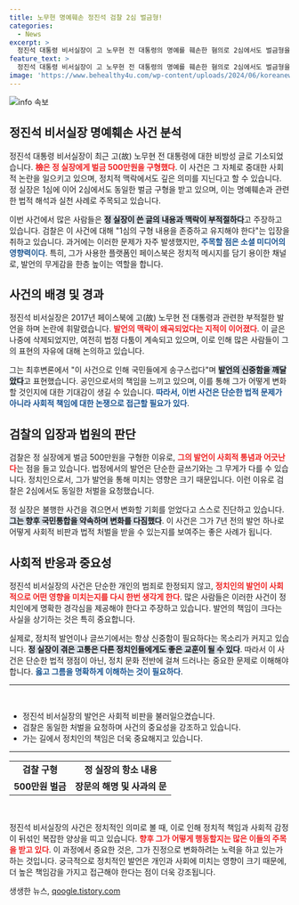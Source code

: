 ```yaml
---
title: 노무현 명예훼손 정진석 검찰 2심 벌금형!
categories:
  - News
excerpt: >
  정진석 대통령 비서실장이 고 노무현 전 대통령의 명예를 훼손한 혐의로 2심에서도 벌금형을 구형받았다. 그는 법정에서 송구스러운 마음을 표하며 진정한 사과를 약속했지만, 정치적 논란은 계속되고 있다. 이 사건의 결말은?
feature_text: >
  정진석 대통령 비서실장이 고 노무현 전 대통령의 명예를 훼손한 혐의로 2심에서도 벌금형을 구형받았다. 그는 법정에서 송구스러운 마음을 표하며 진정한 사과를 약속했지만, 정치적 논란은 계속되고 있다. 이 사건의 결말은?
image: 'https://www.behealthy4u.com/wp-content/uploads/2024/06/koreanews.jpg'
---
```


<p><img src="https://www.behealthy4u.com/wp-content/uploads/2024/06/koreanews.jpg" alt="info 속보" /></p>

<h2 data-ke-size="size26">정진석 비서실장 명예훼손 사건 분석</h2>

<p data-ke-size="size16">정진석 대통령 비서실장이 최근 고(故) 노무현 전 대통령에 대한 비방성 글로 기소되었습니다. <b><span style="color: #ee2323;">檢은 정 실장에게 벌금 500만원을 구형했다</span></b>. 이 사건은 그 자체로 중대한 사회적 논란을 일으키고 있으며, 정치적 맥락에서도 깊은 의미를 지닌다고 할 수 있습니다. 정 실장은 1심에 이어 2심에서도 동일한 벌금 구형을 받고 있으며, 이는 명예훼손과 관련한 법적 해석과 실천 사례로 주목되고 있습니다.</p>

<p data-ke-size="size16">이번 사건에서 많은 사람들은 <b><span style="background-color: #21538527;">정 실장이 쓴 글의 내용과 맥락이 부적절하다</span></b>고 주장하고 있습니다. 검찰은 이 사건에 대해 "1심의 구형 내용을 존중하고 유지해야 한다"는 입장을 취하고 있습니다. 과거에는 이러한 문제가 자주 발생했지만, <b><span style="color: #1a5490;">주목할 점은 소셜 미디어의 영향력이다</span></b>. 특히, 그가 사용한 플랫폼인 페이스북은 정치적 메시지를 담기 용이한 채널로, 발언의 무게감을 한층 높이는 역할을 합니다.</p>

<h2 data-ke-size="size26">사건의 배경 및 경과</h2>

<p data-ke-size="size16">정진석 비서실장은 2017년 페이스북에 고(故) 노무현 전 대통령과 관련한 부적절한 발언을 하며 논란에 휘말렸습니다. <b><span style="color: #ee2323;">발언의 맥락이 왜곡되었다는 지적이 이어졌다</span></b>. 이 글은 나중에 삭제되었지만, 여전히 법정 다툼이 계속되고 있으며, 이로 인해 많은 사람들이 그의 표현의 자유에 대해 논의하고 있습니다.</p>

<p data-ke-size="size16">그는 최후변론에서 "이 사건으로 인해 국민들에게 송구스럽다"며 <b><span style="background-color: #21538527;">발언의 신중함을 깨달았다</span></b>고 표현했습니다. 공인으로서의 책임을 느끼고 있으며, 이를 통해 그가 어떻게 변화할 것인지에 대한 기대감이 생길 수 있습니다. <b><span style="color: #1a5490;">따라서, 이번 사건은 단순한 법적 문제가 아니라 사회적 책임에 대한 논쟁으로 접근할 필요가 있다</span></b>.</p>

<h2 data-ke-size="size26">검찰의 입장과 법원의 판단</h2>

<p data-ke-size="size16">검찰은 정 실장에게 벌금 500만원을 구형한 이유로, <b><span style="color: #ee2323;">그의 발언이 사회적 통념과 어긋난다</span></b>는 점을 들고 있습니다. 법정에서의 발언은 단순한 글쓰기와는 그 무게가 다를 수 있습니다. 정치인으로서, 그가 발언을 통해 미치는 영향은 크기 때문입니다. 이런 이유로 검찰은 2심에서도 동일한 처벌을 요청했습니다.</p>

<p data-ke-size="size16">정 실장은 불행한 사건을 겪으면서 변화할 기회를 얻었다고 스스로 진단하고 있습니다. <b><span style="background-color: #21538527;">그는 향후 국민통합을 약속하며 변화를 다짐했다</span></b>. 이 사건은 그가 7년 전의 발언 하나로 어떻게 사회적 비판과 법적 처벌을 받을 수 있는지를 보여주는 좋은 사례가 됩니다.</p>

<h2 data-ke-size="size26">사회적 반응과 중요성</h2>

<p data-ke-size="size16">정진석 비서실장의 사건은 단순한 개인의 범죄로 한정되지 않고, <b><span style="color: #ee2323;">정치인의 발언이 사회적으로 어떤 영향을 미치는지를 다시 한번 생각게 한다</span></b>. 많은 사람들은 이러한 사건이 정치인에게 명확한 경각심을 제공해야 한다고 주장하고 있습니다. 발언의 책임이 크다는 사실을 상기하는 것은 특히 중요합니다.</p>

<p data-ke-size="size16">실제로, 정치적 발언이나 글쓰기에서는 항상 신중함이 필요하다는 목소리가 커지고 있습니다. <b><span style="background-color: #21538527;">정 실장이 겪은 고통은 다른 정치인들에게도 좋은 교훈이 될 수 있다</span></b>. 따라서 이 사건은 단순한 법적 쟁점이 아닌, 정치 문화 전반에 걸쳐 드러나는 중요한 문제로 이해해야 합니다. <b><span style="color: #1a5490;">옳고 그름을 명확하게 이해하는 것이 필요하다</span></b>.</p>

<hr>

<p data-ke-size="size16">&nbsp;</p>

<ul>
<li>정진석 비서실장의 발언은 사회적 비판을 불러일으켰습니다.</li>
<li>검찰은 동일한 처벌을 요청하며 사건의 중요성을 강조하고 있습니다.</li>
<li>가는 길에서 정치인의 책임은 더욱 중요해지고 있습니다.</li>
</ul>

<hr>

<table>
<tr>
<td style="text-align: center; height: 17px;"><b>검찰 구형</b></td>
<td style="text-align: center; height: 17px;"><b>정 실장의 항소 내용</b></td>
</tr>
<tr>
<td style="text-align: center; height: 17px;"><b>500만원 벌금</b></td>
<td style="text-align: center; height: 17px;"><b>장문의 해명 및 사과의 문</b></td>
</tr>
</table>

<p data-ke-size="size16">&nbsp;</p>

<p data-ke-size="size16">정진석 비서실장의 사건은 정치적인 의미로 볼 때, 이로 인해 정치적 책임과 사회적 감정이 뒤섞인 복잡한 양상을 띠고 있습니다. <b><span style="color: #ee2323;">향후 그가 어떻게 행동할지는 많은 이들의 주목을 받고 있다</span></b>. 이 과정에서 중요한 것은, 그가 진정으로 변화하려는 노력을 하고 있는가 하는 것입니다. 궁극적으로 정치적인 발언은 개인과 사회에 미치는 영향이 크기 때문에, 더 높은 책임감을 가지고 접근해야 한다는 점이 더욱 강조됩니다.</p>
생생한 뉴스, <a href="https://qoogle.tistory.com" rel="dofollow">qoogle.tistory.com</a>


